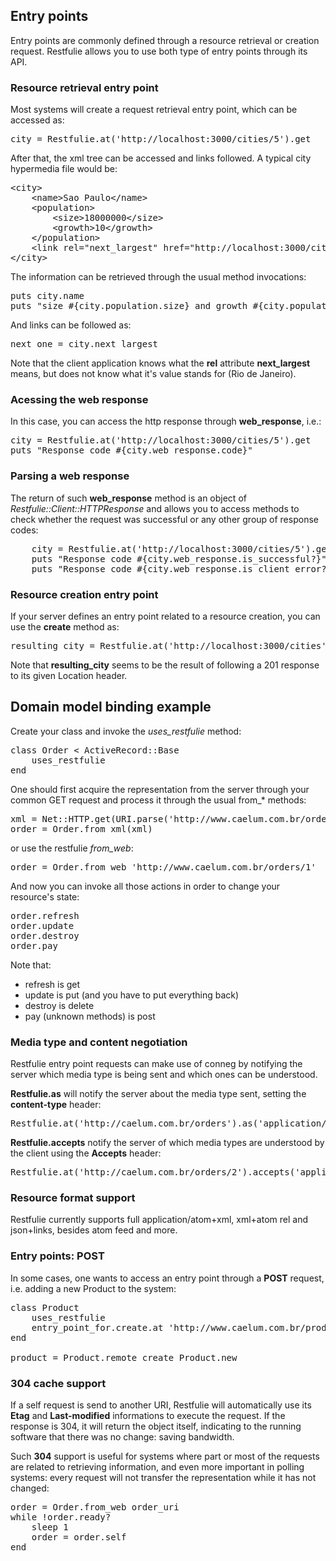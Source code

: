 ## Entry points
	
Entry points are commonly defined through a resource retrieval or creation request. Restfulie allows you to use both type of entry points through its API.

<h3><a name="get entry point">Resource retrieval entry point</a></h3>

Most systems will create a request retrieval entry point, which can be accessed as:

<pre>
city = Restfulie.at('http://localhost:3000/cities/5').get
</pre>

After that, the xml tree can be accessed and links followed. A typical city hypermedia file would be:

<pre>
&lt;city>
	&lt;name>Sao Paulo&lt;/name>
	&lt;population>
		&lt;size>18000000&lt;/size>
		&lt;growth>10&lt;/growth>
	&lt;/population>
	&lt;link rel="next_largest" href="http://localhost:3000/cities/18" />
&lt;/city>
</pre>

The information can be retrieved through the usual method invocations:

<pre>
puts city.name
puts "size #{city.population.size} and growth #{city.population.growth}"
</pre>

And links can be followed as:

<pre>
next_one = city.next_largest
</pre>

Note that the client application knows what the <b>rel</b> attribute <b>next_largest</b> means, but does not know what it's value stands for (Rio de Janeiro).

<h3><a name="response result">Acessing the web response</a></h3>

In this case, you can access the http response through <b>web_response</b>, i.e.:

<pre>
city = Restfulie.at('http://localhost:3000/cities/5').get
puts "Response code #{city.web_response.code}"
</pre>

<h3><a name="request result">Parsing a web response</a></h3>

 The return of such <b>web_response</b> method is an object of <i>Restfulie::Client::HTTPResponse</i> and allows you to access methods to check whether the request was successful or any other group of response codes:
<pre>
	city = Restfulie.at('http://localhost:3000/cities/5').get
	puts "Response code #{city.web_response.is_successful?}"
	puts "Response code #{city.web_response.is_client_error?}"
</pre>

<h3><a name="create entry point">Resource creation entry point</a></h3>

If your server defines an entry point related to a resource creation, you can use the <b>create</b>	method as:

<pre>
resulting_city = Restfulie.at('http://localhost:3000/cities').create(city)
</pre>

Note that <b>resulting_city</b> seems to be the result of following a 201 response to its given Location header.
	
## Domain model binding example
Create your class and invoke the *uses_restfulie* method:
<pre>
class Order < ActiveRecord::Base
	uses_restfulie
end
</pre>

One should first acquire the representation from the server through your common GET request and process it through the usual from_* methods:
<pre>
xml = Net::HTTP.get(URI.parse('http://www.caelum.com.br/orders/1'))
order = Order.from_xml(xml)
</pre>
or use the restfulie *from_web*:
<pre>
order = Order.from_web 'http://www.caelum.com.br/orders/1'
</pre>

And now you can invoke all those actions in order to change your resource's state:
<pre>
order.refresh
order.update
order.destroy
order.pay
</pre>

Note that:
<ul>
	<li> refresh is get</li>
	<li> update is put (and you have to put everything back)</li>
	<li> destroy is delete</li>
	<li> pay (unknown methods) is post</li>
</ul>

<h3>Media type and content negotiation</h3>

Restfulie entry point requests can make use of conneg by notifying the server which media type is being sent and which ones can be understood.

<b>Restfulie.as</b> will notify the server about the media type sent, setting the <b>content-type</b> header:

<pre>
Restfulie.at('http://caelum.com.br/orders').as('application/vnd_caelum_order+xml').create(order)
</pre>

<b>Restfulie.accepts</b> notify the server of which media types are understood by the client using the <b>Accepts</b> header:

<pre>
Restfulie.at('http://caelum.com.br/orders/2').accepts('application/vnd_caelum_order+xml').get
</pre>


<h3>Resource format support</h3>

<p>Restfulie currently supports full application/atom+xml, xml+atom rel and json+links, besides atom feed and more.</p>

<h3>Entry points: POST</h3>

In some cases, one wants to access an entry point through a <b>POST</b> request, i.e. adding a new Product to the system:

<pre>
class Product
	uses_restfulie
	entry_point_for.create.at 'http://www.caelum.com.br/product'
end

product = Product.remote_create Product.new
</pre>

<h3><a name="304 cache">304 cache support</a></h3>

If a self request is send to another URI, Restfulie will automatically use its <b>Etag</b> and <b>Last-modified</b> informations to execute the request. If the response is 304, it will return the object itself, indicating to the running software that there was no change: saving bandwidth.

Such <b>304</b> support is useful for systems where part or most of the requests are related to retrieving information, and even more important in polling systems: every request will not transfer the representation while it has not changed:

<pre>
order = Order.from_web order_uri
while !order.ready?
	sleep 1
	order = order.self
end
</pre>

